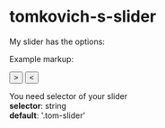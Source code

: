# tomkovich-s-slider

My slider has the options:

Example markup:

<em>
<div class="slider tom-slider">
	<div class="slides">
		<div class="slide"></div>
		<div class="slide"></div>
		<div class="slide"></div>
	</div>
	<div class="tom-navigation">
		<button class="arrowNext"> > </button>
		<button class="arrowPrev"> < </button>
	</div>
</div>
	</em>

You need selector of your slider </br>
<strong>selector</strong>: string </br>
<strong>default</strong>: '.tom-slider' </br>

